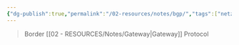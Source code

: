 ```yaml
---
{"dg-publish":true,"permalink":"/02-resources/notes/bgp/","tags":["netzwerk/protokoll"],"noteIcon":"","updated":"2025-09-05T10:12:28.426+02:00"}
---
```


>Border [[02 - RESOURCES/Notes/Gateway\|Gateway]] Protocol